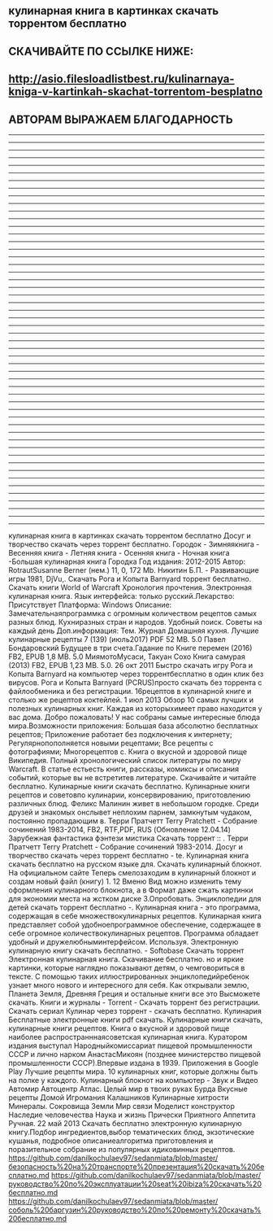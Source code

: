 кулинарная книга в картинках скачать торрентом бесплатно
--------------------------------------------------
СКАЧИВАЙТЕ ПО ССЫЛКЕ НИЖЕ:
--------------------------------------------------
http://asio.filesloadlistbest.ru/kulinarnaya-kniga-v-kartinkah-skachat-torrentom-besplatno
--------------------------------------------------
АВТОРАМ ВЫРАЖАЕМ БЛАГОДАРНОСТЬ
--------------------------------------------------
--------------------------------------------------
--------------------------------------------------
--------------------------------------------------
--------------------------------------------------
--------------------------------------------------
--------------------------------------------------
--------------------------------------------------
--------------------------------------------------
--------------------------------------------------
--------------------------------------------------
--------------------------------------------------
--------------------------------------------------
--------------------------------------------------
--------------------------------------------------
--------------------------------------------------
--------------------------------------------------
--------------------------------------------------
--------------------------------------------------
--------------------------------------------------
--------------------------------------------------
--------------------------------------------------
--------------------------------------------------
--------------------------------------------------
--------------------------------------------------
--------------------------------------------------
--------------------------------------------------
--------------------------------------------------
--------------------------------------------------
--------------------------------------------------
--------------------------------------------------
--------------------------------------------------
--------------------------------------------------
--------------------------------------------------
--------------------------------------------------
--------------------------------------------------
--------------------------------------------------
--------------------------------------------------
--------------------------------------------------
--------------------------------------------------
--------------------------------------------------
--------------------------------------------------
--------------------------------------------------
--------------------------------------------------
--------------------------------------------------
--------------------------------------------------
--------------------------------------------------
--------------------------------------------------
--------------------------------------------------
--------------------------------------------------
--------------------------------------------------
--------------------------------------------------
--------------------------------------------------
кулинарная книга в картинках скачать торрентом бесплатно Досуг и творчество скачать через торрент бесплатно.  Городок - Зимняякнига - Весенняя книга - Летняя книга - Осенняя книга - Ночная книга -Большая кулинарная книга Городка Год издания: 2012-2015 Автор: RotrautSusanne Berner (нем.) 11, 0, 172 Mb. Никитин Б.П. - Развивающие игры 1981, DjVu,. Скачать Рога и Копыта  Barnyard торрент бесплатно. Скачать книги World of Warcraft  Хронология прочтения. Электронная кулинарная книга. Язык интерфейса: только русский.Лекарство: Присутствует Платформа: Windows Описание: Замечательнаяпрограммка с огромным количеством рецептов самых разных блюд. Кухниразных стран и народов. Удобный поиск. Советы на каждый день Доп.информация: Тем. Журнал  Домашняя кухня. Лучшие кулинарные рецепты 7 (139) (июль2017) PDF  52 MB. 5.0  Павел Бондаровский  Будущее в три счета.Гадание по Книге перемен (2016) FB2, EPUB  1,8 MB. 5.0  МиямотоМусаси, Такуан Сохо  Книга самурая (2013) FB2, EPUB  1,23 MB. 5.0. 26 окт 2011  Быстро скачать игру Рога и Копыта  Barnyard на компьютер через торрентбесплатно в один клик без вирусов. Рога и Копыта  Barnyard (PCRUS)просто скачать без торрента с файлообменика и без регистрации.  16рецептов в кулинарной книге и столько же рецептов коктейлей. 1 июл 2013  Обзор 10 самых лучших и полезных кулинарных книг. Каждая из которыхимеет право находится у вас дома. Добро пожаловать! У нас собраны самые интересные блюда мира.Возможности приложения:  Большая база абсолютно бесплатных рецептов;  Приложение работает без подключения к интернету;  Регулярнопополняется новыми рецептами;  Все рецепты с фотографиями;  Многорецептов с. Книга о вкусной и здоровой пище  Википедия. Полный хронологический список литературы по миру Warcraft. В статье естьесть книги, рассказы, комиксы и описания событий, которые вы не встретитев литературе. Скачивайте и читайте бесплатно.
Кулинарные книги скачать бесплатно. Кулинарные книги рецептов и советовпо кулинарии, консервированию, приготовлению различных блюд. Феликс Малинин живет в небольшом городке. Среди друзей и знакомых онслывет неплохим парнем, замкнутым чудаком, постоянно пропадающим в. Терри Пратчетт  Terry Pratchett - Собрание сочинений 1983-2014, FB2, RTF,PDF, RUS (Обновление 12.04.14)  Зарубежная фантастика  фэнтези мистика  Скачать торрент :: . Терри Пратчетт  Terry Pratchett - Собрание сочинений 1983-2014. Досуг и творчество скачать через торрент бесплатно - te. Кулинарная книга скачать бесплатно на русском языке для. Скачать кулинарный блокнот. На официальном сайте  Теперь смелозаходим в кулинарный блокнот и создам новый файл (книгу) 1. 12  Вменю Вид можно изменить тему оформления кулинарного блокнота, а в Формат даже сжать картинки для экономии места на жстком диске 3.Опробовать. Энциклопедии для детей скачать торрент бесплатно -. Кулинарная книга - это программа, содержащая в себе множествокулинарных рецептов. Кулинарная книга представляет собой удобноепрограммное обеспечение, содержащее в себе огромное количествокулинарных рецептов. Программа обладает удобный и дружелюбныминтерфейсом. Используя. Электронную кулинарную книгу скачать бесплатно. - Softobase
Скачать торрент Электронная кулинарная книга. Скачивание бесплатно. но и яркие картинки, которые наглядно показывают детям, о чемговориться в тексте. С помощью таких иллюстрированных энциклопедийребенок узнает много нового и интересного для себя. Как открывали землю, Планета Земля, Древняя Греция и остальные книги  все это Высможете скачать. Книги и журналы - Torrent - Скачать торрент без регистрации. Скачать сериал Кулинар через торрент - скачать бесплатно. Кулинария  Бесплатные электронные книги pdf скачать. Кулинарные книги скачать, кулинарные книги рецептов. Книга о вкусной и здоровой пище  наиболее распространннаясоветская кулинарная книга. Куратором издания выступал Народныйкомиссариат пищевой промышленности СССР и лично нарком АнастасМикоян (позднее  министерство пищевой промышленности СССР).Впервые издана в 1939. Приложения в Google Play  Лучшие рецепты мира. 10 кулинарных книг, которые должны быть на полке у каждого. Кулинарный блокнот на компьютер -
Звук и Видео  Автомир  Автоцентр  Атлас. Целый мир в твоих руках  Бурда Вкусные рецепты  Домой  Игромания  Калашников  Кулинарные хитрости Минералы. Сокровища Земли  Мир связи  Моделист конструктор Наследие человечества  Наука и жизнь  Прически  Приятного Аппетита Ручная. 22 май 2013  Скачать бесплатно электронную кулинарную книгу.Подбор ингредиентов,выбор тематических блюд, экзотические кушанья, подробное описаниеалгоритма приготовления и поразительное собрание из популярных идиковинных рецептов.
https://github.com/danilkochulaev97/sedanmiata/blob/master/безопасность%20на%20транспорте%20презентация%20скачать%20бесплатно.md
https://github.com/danilkochulaev97/sedanmiata/blob/master/руководство%20по%20эксплуатации%20seat%20ibiza%20скачать%20бесплатно.md
https://github.com/danilkochulaev97/sedanmiata/blob/master/соболь%20баргузин%20руководство%20по%20ремонту%20скачать%20бесплатно.md